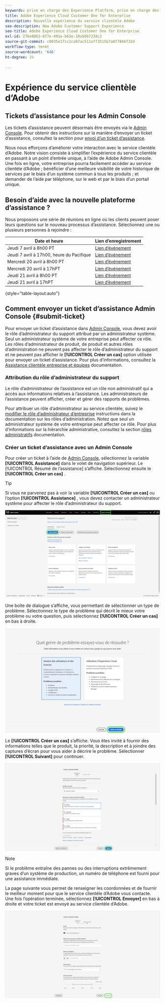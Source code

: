 ```yaml
---
keywords: prise en charge des Experience Platform, prise en charge des plateformes, prise en charge des services intelligents ; assistance clientèle ; prise en charge de l’attribution en ai ; prise en charge du rtcdp; envoyer un ticket d’assistance ; assistance clientèle
title: Adobe Experience Cloud Customer One for Enterprise
description: Nouvelle expérience du service clientèle Adobe
seo-description: New Adobe Customer Support Experience
seo-title: Adobe Experience Cloud Customer One for Enterprise
exl-id: 276e0862-6f7e-491e-b63e-10a50b7238c2
source-git-commit: c0035e17cc1ca97ac511aff3515b7a8f7866f32d
workflow-type: tm+mt
source-wordcount: '646'
ht-degree: 1%

---
```


# Expérience du service clientèle d’Adobe

## Tickets d’assistance pour les Admin Console

Les tickets d’assistance peuvent désormais être envoyés via le [Admin Console](https://adminconsole.adobe.com/). Pour obtenir des instructions sur la manière d’envoyer un ticket d’assistance, consultez la section pour [envoi d’un ticket d’assistance](#submit-ticket).

Nous nous efforçons d’améliorer votre interaction avec le service clientèle d’Adobe. Notre vision consiste à simplifier l’expérience du service clientèle en passant à un point d’entrée unique, à l’aide de Adobe Admin Console. Une fois en ligne, votre entreprise pourra facilement accéder au service clientèle d’Adobe ; bénéficier d’une meilleure visibilité de votre historique de services par le biais d’un système commun à tous les produits ; et demander de l’aide par téléphone, sur le web et par le biais d’un portail unique.

## Besoin d’aide avec la nouvelle plateforme d’assistance ?

Nous proposons une série de réunions en ligne où les clients peuvent poser leurs questions sur le nouveau processus d’assistance. Sélectionnez une ou plusieurs personnes à rejoindre :

| Date et heure | Lien d’enregistrement |
|--- |--- |
| Jeudi 7 avril à 8h00 PT | [Lien d’événement](https://event.on24.com/wcc/r/3723732/5288A3B031AD858BF241EB0C0057CD85) |
| Jeudi 7 avril à 17h00, heure du Pacifique | [Lien d’événement](https://event.on24.com/wcc/r/3723733/286EFEA9E8D9B6BB49464862F5414B8C) |
| Mercredi 20 avril à 8h00 PT | [Lien d’événement](https://event.on24.com/wcc/r/3712143/05DAF046E4BB864E7C313B056ADE4EB2) |
| Mercredi 20 avril à 17hPT | [Lien d’événement](https://event.on24.com/wcc/r/3723740/A9EDA45FA61D3FFC4BF713419B677F16) |
| Jeudi 21 avril à 8h00 PT | [Lien d’événement](https://event.on24.com/wcc/r/3723741/C7EBCD38583D4D7AFCBD56029EB17C98) |
| Jeudi 21 avril à 17hPT | [Lien d’événement](https://event.on24.com/wcc/r/3723743/6F41ED2648A621F1419A56F0A52F4446) |

{style=&quot;table-layout:auto&quot;}

## Comment envoyer un ticket d’assistance Admin Console {#submit-ticket}

Pour envoyer un ticket d’assistance dans [Admin Console](https://adminconsole.adobe.com/), vous devez avoir le rôle d’administrateur du support attribué par un administrateur système. Seul un administrateur système de votre entreprise peut affecter ce rôle. Les rôles d’administrateur de produit, de produit et autres rôles d’administration ne peuvent pas affecter le rôle d’administrateur du support et ne peuvent pas afficher le **[!UICONTROL Créer un cas]** option utilisée pour envoyer un ticket d’assistance. Pour plus d’informations, consultez la [Assistance clientèle entreprise et équipes](customer-care.md) documentation.

### Attribution du rôle d’administrateur du support

Le rôle d’administrateur de l’assistance est un rôle non administratif qui a accès aux informations relatives à l’assistance. Les administrateurs de l’assistance peuvent afficher, créer et gérer des rapports de problèmes.

Pour attribuer un rôle d’administrateur au service clientèle, suivez le [modifier le rôle d’administrateur d’entreprise](admin-roles.md#add-admin-teams) instructions dans la documentation sur les rôles d’administration. Notez que seul un administrateur système de votre entreprise peut affecter ce rôle. Pour plus d’informations sur la hiérarchie administrative, consultez la section [rôles administratifs](admin-roles.md) documentation.

### Créer un ticket d’assistance avec un Admin Console

Pour créer un ticket à l’aide de [Admin Console](https://adminconsole.adobe.com/), sélectionnez la variable **[!UICONTROL Assistance]** dans le volet de navigation supérieur. Le [!UICONTROL Résumé de l’assistance] s’affiche. Sélectionnez ensuite le **[!UICONTROL Créer un cas]** .

>[!TIP]
>
> Si vous ne parvenez pas à voir la variable **[!UICONTROL Créer un cas]** ou l’option **[!UICONTROL Assistance]** , vous devez contacter un administrateur système pour affecter le rôle d’administrateur du support.

![Onglet Assistance Admin Console](./assets/Support.png)

Une boîte de dialogue s’affiche, vous permettant de sélectionner un type de problème. Sélectionnez le type de problème qui décrit le mieux votre problème ou votre question, puis sélectionnez **[!UICONTROL Créer un cas]** en bas à droite.

![Sélectionner le problème](./assets/select-case-type.png)

Le **[!UICONTROL Créer un cas]** s’affiche. Vous êtes invité à fournir des informations telles que le produit, la priorité, la description et à joindre des captures d’écran pour vous aider à décrire le problème. Sélectionner **[!UICONTROL Suivant]** pour continuer.

![créer un cas](./assets/create_case.png)

>[!NOTE]
>
> Si le problème entraîne des pannes ou des interruptions extrêmement graves d’un système de production, un numéro de téléphone est fourni pour une assistance immédiate.

La page suivante vous permet de renseigner les coordonnées et de fournir le meilleur moment pour que le service clientèle d’Adobe vous contacte. Une fois l’opération terminée, sélectionnez **[!UICONTROL Envoyer]** en bas à droite et votre ticket est envoyé au service clientèle d’Adobe.

![Envoyer le ticket](./assets/submit_case.png)

<!--

## What About the Legacy Systems?

New Tickets/Cases will no longer be able to be submitted in legacy systems as of May 11th.  The [Admin Console](https://adminconsole.adobe.com/) will be used to submit new tickets/cases.

### Existing Tickets/Cases

* Between May 11th and May 20th the legacy systems will remain available to work existing tickets/cases to completion.
* Beginning May 20th the support team will migrate remaining open cases from the legacy systems to the new support experience.  You will receive an email notification regarding how to contact support to continue to work these cases.
-->
